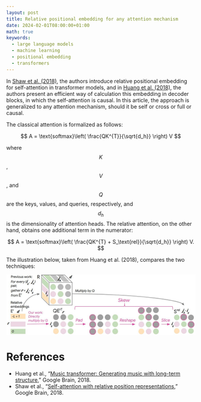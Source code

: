 ```yaml
---
layout: post
title: Relative positional embedding for any attention mechanism
date: 2024-02-01T08:00:00+01:00
math: true
keywords:
  - large language models
  - machine learning
  - positional embedding
  - transformers
---
```


In [Shaw et al. (2018)], the authors introduce relative positional embedding for
self-attention in transformer models, and in [Huang et al. (2018)], the authors
present an efficient way of calculation this embedding in decoder blocks, in
which the self-attention is causal. In this article, the approach is generalized
to any attention mechanism, should it be self or cross or full or causal.

The classical attention is formalized as follows:

$$
A = \text{softmax}\left( \frac{QK^{T}}{\sqrt{d_h}} \right) V
$$

where $$K$$, $$V$$, and $$Q$$ are the keys, values, and queries, respectively,
and $$d_h$$ is the dimensionality of attention heads. The relative attention, on
the other hand, obtains one additional term in the numerator:

$$
A = \text{softmax}\left( \frac{QK^{T} + S_\text{rel}}{\sqrt{d_h}} \right) V.
$$

The illustration below, taken from Huang et al. (2018), compares the two
techniques:

![](/assets/images/2024-02-01-relative-position/huang.jpeg)

# References

* Huang et al., “[Music transformer: Generating music with long-term
  structure][Huang et al. (2018)],” Google Brain, 2018.
* Shaw et al., “[Self-attention with relative position representations][Shaw et
  al. (2018)],” Google Brain, 2018.

[Huang et al. (2018)]: https://arxiv.org/abs/1809.04281
[Shaw et al. (2018)]: https://arxiv.org/abs/1803.02155
